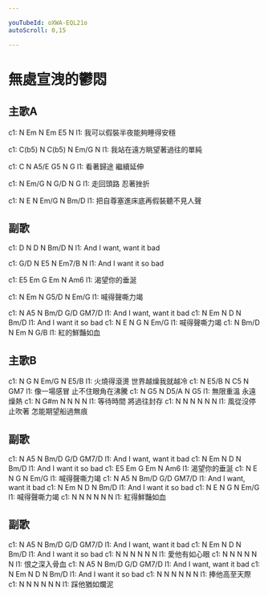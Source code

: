 ```yaml
---

youTubeId: oXWA-EQL21o
autoScroll: 0,15

---
```


# 無處宣洩的鬱悶

## 主歌A
c1: N  Em  N  Em  E5  N
l1: 我可以假裝半夜能夠睡得安穩

c1: C(b5)  N  C(b5)  N  Em/G  N
l1: 我站在遠方眺望著過往的單純

c1: C  N  A5/E  G5  N  G
l1: 看著歸途 繼續延伸

c1: N  Em/G  N  G/D  N  G
l1: 走回頭路 忍著挫折

c1: N  E  N  Em/G  N  Bm/D
l1: 把自尊塞進床底再假裝聽不見人聲

## 副歌
c1: D  N  D  N  Bm/D  N
l1: And I want, want it bad

c1: G/D  N  E5  N  Em7/B  N
l1: And I want it so bad

c1: E5  Em  G  Em  N  Am6
l1: 渴望你的垂涎

c1: N  Em  N  G5/D  N  Em/G
l1: 喊得聲嘶力竭

c1: N  A5  N  Bm/D  G/D  GM7/D
l1: And I want, want it bad
c1: N  Em  N  D  N  Bm/D
l1: And I want it so bad
c1: N  E  N  G  N  Em/G
l1: 喊得聲嘶力竭
c1: N  Bm/D  N  Em  N  G/B
l1: 紅的鮮豔如血

## 主歌B
c1: N  G  N  Em/G  N  E5/B
l1: 火燒得滾燙 世界越燥我就越冷
c1: N  E5/B  N  C5  N  GM7
l1: 像一場感冒 止不住眼角在沸騰
c1: N  G5  N  D5/A  N  G5
l1: 無限重溫 永遠燥熱
c1: N  G#m  N  N  N  N
l1: 等待時間 將過往封存
c1: N  N  N  N  N  N
l1: 風從沒停止吹著 怎能期望船過無痕

## 副歌
c1: N  A5  N  Bm/D  G/D  GM7/D
l1: And I want, want it bad
c1: N  Em  N  D  N  Bm/D
l1: And I want it so bad
c1: E5  Em  G  Em  N  Am6
l1: 渴望你的垂涎
c1: N  E  N  G  N  Em/G
l1: 喊得聲嘶力竭
c1: N  A5  N  Bm/D  G/D  GM7/D
l1: And I want, want it bad
c1: N  Em  N  D  N  Bm/D
l1: And I want it so bad
c1: N  E  N  G  N  Em/G
l1: 喊得聲嘶力竭
c1: N  N  N  N  N  N
l1: 紅得鮮豔如血

## 副歌
c1: N  A5  N  Bm/D  G/D  GM7/D
l1: And I want, want it bad
c1: N  Em  N  D  N  Bm/D
l1: And I want it so bad
c1: N  N  N  N  N  N
l1: 愛他有如心眼
c1: N  N  N  N  N  N
l1: 恨之深入骨血
c1: N  A5  N  Bm/D  G/D  GM7/D
l1: And I want, want it bad
c1: N  Em  N  D  N  Bm/D
l1: And I want it so bad
c1: N  N  N  N  N  N
l1: 捧他高至天際
c1: N  N  N  N  N  N
l1: 踩他猶如爛泥
